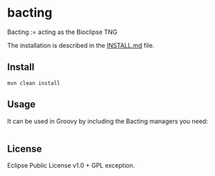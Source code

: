 # bacting
Bacting := acting as the Bioclipse TNG

The installation is described in the [INSTALL.md](INSTALL.md) file.

## Install

```shell
mvn clean install
```

## Usage

It can be used in Groovy by including the Bacting managers you need:

```groovy

```

## License

Eclipse Public License v1.0 + GPL exception.

